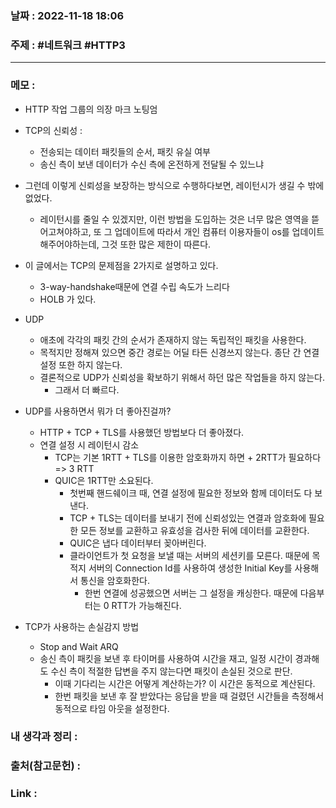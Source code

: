 ### 날짜 : 2022-11-18 18:06
### 주제 : #네트워크 #HTTP3 

---- 

### 메모 : 
- HTTP 작업 그룹의 의장 마크 노팅엄 

- TCP의 신뢰성 : 
	- 전송되는 데이터 패킷들의 순서, 패킷 유실 여부 
	- 송신 측이 보낸 데이터가 수신 측에 온전하게 전달될 수 있느냐 
- 그런데 이렇게 신뢰성을 보장하는 방식으로 수행하다보면, 레이턴시가 생길 수 밖에 없었다. 
	- 레이턴시를 줄일 수 있겠지만, 이런 방법을 도입하는 것은 너무 많은 영역을 뜯어고쳐야하고, 또 그 업데이트에 따라서 개인 컴퓨터 이용자들이 os를 업데이트해주어야하는데, 그것 또한 많은 제한이 따른다. 

- 이 글에서는 TCP의 문제점을 2가지로 설명하고 있다. 
	- 3-way-handshake때문에 연결 수립 속도가 느리다 
	- HOLB 가 있다. 

- UDP
	- 애초에 각각의 패킷 간의 순서가 존재하지 않는 독립적인 패킷을 사용한다. 
	- 목적지만 정해져 있으면 중간 경로는 어딜 타든 신경쓰지 않는다. 종단 간 연결 설정 또한 하지 않는다. 
	- 결론적으로 UDP가 신뢰성을 확보하기 위해서 하던 많은 작업들을 하지 않는다. 
		- 그래서 더 빠르다. 

- UDP를 사용하면서 뭐가 더 좋아진걸까? 
	- HTTP + TCP + TLS를 사용했던 방법보다 더 좋아졌다. 
	- 연결 설정 시 레이턴시 감소 
		- TCP는 기본 1RTT + TLS를 이용한 암호화까지 하면 + 2RTT가 필요하다 => 3 RTT 
		- QUIC은 1RTT만 소요된다. 
			- 첫번째 핸드쉐이크 때, 연결 설정에 필요한 정보와 함께 데이터도 다 보낸다. 
			- TCP + TLS는 데이터를 보내기 전에 신뢰성있는 연결과 암호화에 필요한 모든 정보를 교환하고 유효성을 검사한 뒤에 데이터를 교환한다. 
			- QUIC은 냅다 데이터부터 꽂아버린다. 
			- 클라이언트가 첫 요청을 보낼 때는 서버의 세션키를 모른다. 때문에 목적지 서버의 Connection Id를 사용하여 생성한 Initial Key를 사용해서 통신을 암호화한다. 
				- 한번 연결에 성공했으면 서버는 그 설정을 캐싱한다. 때문에 다음부터는 0 RTT가 가능해진다. 

- TCP가 사용하는 손실감지 방법 
	- Stop and Wait ARQ 
	- 송신 측이 패킷을 보낸 후 타이머를 사용하여 시간을 재고, 일정 시간이 경과해도 수신 측이 적절한 답변을 주지 않는다면 패킷이 손실된 것으로 판단. 
		- 이때 기다리는 시간은 어떻게 계산하는가? 이 시간은 동적으로 계산된다. 
		- 한번 패킷을 보낸 후 잘 받았다는 응답을 받을 때 걸렸던 시간들을 측정해서 동적으로 타임 아웃을 설정한다. 

### 내 생각과 정리 : 


### 출처(참고문헌) : 


### Link : 
